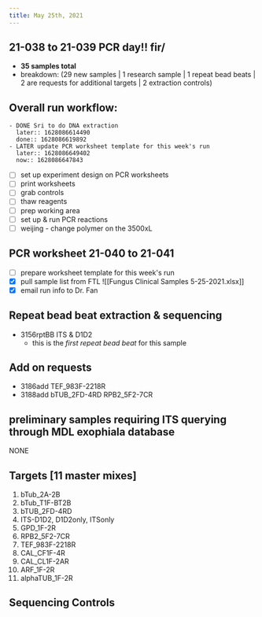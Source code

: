```yaml
---
title: May 25th, 2021
---
```


## 21-038 to 21-039 PCR day!! fir/
- **35 samples total**
- breakdown: (29 new samples | 1 research sample | 1 repeat bead beats | 2 are requests for additional targets | 2 extraction controls)
## Overall run workflow:
	- DONE Sri to do DNA extraction
	  later:: 1628086614490
	  done:: 1628086619892
	- LATER update PCR worksheet template for this week's run
	  later:: 1628086649402
	  now:: 1628086647843
- [ ] set up experiment design on PCR worksheets
- [ ] print worksheets
- [ ] grab controls
- [ ] thaw reagents
- [ ] prep working area
- [ ] set up & run PCR reactions
- [ ] weijing - change polymer on the 3500xL
## PCR worksheet 21-040 to 21-041
- [ ] prepare worksheet template for this week's run
- [x] pull sample list from FTL ![[Fungus Clinical Samples 5-25-2021.xlsx]]
- [x] email run info to Dr. Fan
## Repeat bead beat extraction & sequencing
- 3156rptBB ITS & D1D2
	- this is the *first repeat bead beat* for this sample
## Add on requests
- 3186add TEF_983F-2218R
- 3188add bTUB_2FD-4RD	RPB2_5F2-7CR
## preliminary samples requiring ITS querying through MDL exophiala database
NONE
## Targets [11 master mixes]
1. bTub_2A-2B 
2. bTub_T1F-BT2B
3. bTUB_2FD-4RD
4. ITS-D1D2, D1D2only, ITSonly
5. GPD_1F-2R
6. RPB2_5F2-7CR
7. TEF_983F-2218R
8. CAL_CF1F-4R
9. CAL_CL1F-2AR
10. ARF_1F-2R
11. alphaTUB_1F-2R
## Sequencing Controls